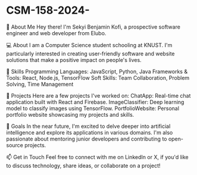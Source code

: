 # CSM-158-2024-
👋 About Me
Hey there! I'm Sekyi Benjamin Kofi, a prospective software engineer and web developer from Elubo.

💻 About
I am a Computer Science student schooling at KNUST. 
I'm particularly interested in creating user-friendly software and website solutions that make a positive impact on people's lives.

🚀 Skills
Programming Languages: JavaScript, Python, Java
Frameworks & Tools: React, Node.js, TensorFlow
Soft Skills: Team Collaboration, Problem Solving, Time Management

🌟 Projects
Here are a few projects I've worked on:
ChatApp: Real-time chat application built with React and Firebase.
ImageClassifier: Deep learning model to classify images using TensorFlow.
PortfolioWebsite: Personal portfolio website showcasing my projects and skills.

🎯 Goals
In the near future, I'm excited to delve deeper into artificial intelligence and explore its applications in various domains. 
I'm also passionate about mentoring junior developers and contributing to open-source projects.

📫 Get in Touch
Feel free to connect with me on LinkedIn or X, if you'd like to discuss technology, share ideas, or collaborate on a project!

